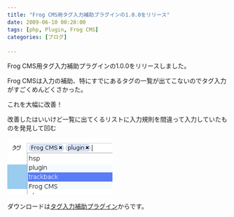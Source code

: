 ```yaml
---
title: "Frog CMS用タグ入力補助プラグインの1.0.0をリリース"
date: 2009-06-10 00:28:00
tags: [php, Plugin, Frog CMS]
categories: [ブログ]

---
```


Frog CMS用タグ入力補助プラグインの1.0.0をリリースしました。

Frog CMSは入力の補助、特にすでにあるタグの一覧が出てこないのでタグ入力がすごくめんどくさかった。

これを大幅に改善！

改善したはいいけど一覧に出てくるリストに入力規則を間違って入力していたものを発見して凹む

![タグ入力補助プラグインスクリーンショット][1]

 [1]: /images/2009_0610_tag_assist_ss_20090610.png

ダウンロードは[タグ入力補助プラグイン][2]からです。

 [2]: /php/frog-cms/tag_assist
